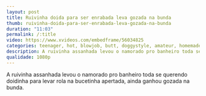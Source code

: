 ```yaml
---
layout: post
title: Ruivinha doida para ser enrabada leva gozada na bunda
thumb: ruivinha-doida-para-ser-enrabada-leva-gozada-na-bunda
duration: "11:03"
permalink: /:title
video: https://www.xvideos.com/embedframe/56034825
categories: teenager, hot, blowjob, butt, doggystyle, amateur, homemade, redhead, young, deepthroat, pussyfucking, cute, big-ass, horny, cum-on-ass, 18yo, shameless, suck-dick, pov-blowjob, redhead-teen
description: A ruivinha assanhada levou o namorado pro banheiro toda se querendo doidinha para levar rola na bucetinha apertada, ainda ganhou gozada na bunda.
qualidade: 1080p
---
```

A ruivinha assanhada levou o namorado pro banheiro toda se querendo doidinha para levar rola na bucetinha apertada, ainda ganhou gozada na bunda.